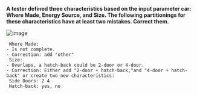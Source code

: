 **A tester defined three characteristics based on the input parameter car: Where Made, Energy Source, and Size. The following partitionings for these characteristics have at least two mistakes. Correct them.**

![image](https://user-images.githubusercontent.com/74814233/121515939-e92c8680-ca17-11eb-9ee4-95b0f2aa999c.png)
```
 Where Made:
- Is not complete. 
- Correction: add "other"
 Size:
- Overlaps, a hatch-back could be 2-door or 4-door. 
- Correction: Either add "2-door + hatch-back,"and "4-door + hatch-back" or create two new characteristics:
 Side Doors: 2 4
 Hatch-back: yes, no
 ```
